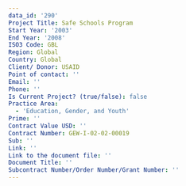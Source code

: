 ```yaml
---
data_id: '290'
Project Title: Safe Schools Program
Start Year: '2003'
End Year: '2008'
ISO3 Code: GBL
Region: Global
Country: Global
Client/ Donor: USAID
Point of contact: ''
Email: ''
Phone: ''
Is Current Project? (true/false): false
Practice Area:
  - 'Education, Gender, and Youth'
Prime: ''
Contract Value USD: ''
Contract Number: GEW-I-02-02-00019
Sub: ''
Link: ''
Link to the document file: ''
Document Title: ''
Subcontract Number/Order Number/Grant Number: ''
---
```


